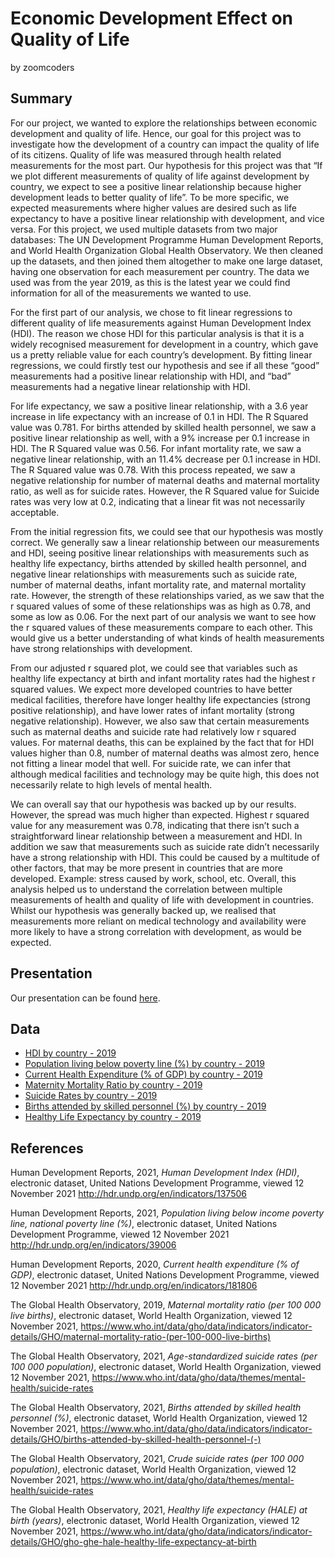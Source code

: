 Economic Development Effect on Quality of Life
================
by zoomcoders

## Summary

For our project, we wanted to explore the relationships between economic
development and quality of life. Hence, our goal for this project was to
investigate how the development of a country can impact the quality of
life of its citizens. Quality of life was measured through health
related measurements for the most part. Our hypothesis for this project
was that “If we plot different measurements of quality of life against
development by country, we expect to see a positive linear relationship
because higher development leads to better quality of life”. To be more
specific, we expected measurements where higher values are desired such
as life expectancy to have a positive linear relationship with
development, and vice versa. For this project, we used multiple datasets
from two major databases: The UN Development Programme Human Development
Reports, and World Health Organization Global Health Observatory. We
then cleaned up the datasets, and then joined them altogether to make
one large dataset, having one observation for each measurement per
country. The data we used was from the year 2019, as this is the latest
year we could find information for all of the measurements we wanted to
use.

For the first part of our analysis, we chose to fit linear regressions
to different quality of life measurements against Human Development
Index (HDI). The reason we chose HDI for this particular analysis is
that it is a widely recognised measurement for development in a country,
which gave us a pretty reliable value for each country’s development. By
fitting linear regressions, we could firstly test our hypothesis and see
if all these “good” measurements had a positive linear relationship with
HDI, and “bad” measurements had a negative linear relationship with HDI.

For life expectancy, we saw a positive linear relationship, with a 3.6
year increase in life expectancy with an increase of 0.1 in HDI. The R
Squared value was 0.781. For births attended by skilled health
personnel, we saw a positive linear relationship as well, with a 9%
increase per 0.1 increase in HDI. The R Squared value was 0.56. For
infant mortality rate, we saw a negative linear relationship, with an
11.4% decrease per 0.1 increase in HDI. The R Squared value was 0.78.
With this process repeated, we saw a negative relationship for number of
maternal deaths and maternal mortality ratio, as well as for suicide
rates. However, the R Squared value for Suicide rates was very low at
0.2, indicating that a linear fit was not necessarily acceptable.

From the initial regression fits, we could see that our hypothesis was
mostly correct. We generally saw a linear relationship between our
measurements and HDI, seeing positive linear relationships with
measurements such as healthy life expectancy, births attended by skilled
health personnel, and negative linear relationships with measurements
such as suicide rate, number of maternal deaths, infant mortality rate,
and maternal mortality rate. However, the strength of these
relationships varied, as we saw that the r squared values of some of
these relationships was as high as 0.78, and some as low as 0.06. For
the next part of our analysis we want to see how the r squared values of
these measurements compare to each other. This would give us a better
understanding of what kinds of health measurements have strong
relationships with development.

From our adjusted r squared plot, we could see that variables such as
healthy life expectancy at birth and infant mortality rates had the
highest r squared values. We expect more developed countries to have
better medical facilities, therefore have longer healthy life
expectancies (strong positive relationship), and have lower rates of
infant mortality (strong negative relationship). However, we also saw
that certain measurements such as maternal deaths and suicide rate had
relatively low r squared values. For maternal deaths, this can be
explained by the fact that for HDI values higher than 0.8, number of
maternal deaths was almost zero, hence not fitting a linear model that
well. For suicide rate, we can infer that although medical facilities
and technology may be quite high, this does not necessarily relate to
high levels of mental health.

We can overall say that our hypothesis was backed up by our results.
However, the spread was much higher than expected. Highest r squared
value for any measurement was 0.78, indicating that there isn’t such a
straightforward linear relationship between a measurement and HDI. In
addition we saw that measurements such as suicide rate didn’t
necessarily have a strong relationship with HDI. This could be caused by
a multitude of other factors, that may be more present in countries that
are more developed. Example: stress caused by work, school, etc.
Overall, this analysis helped us to understand the correlation between
multiple measurements of health and quality of life with development in
countries. Whilst our hypothesis was generally backed up, we realised
that measurements more reliant on medical technology and availability
were more likely to have a strong correlation with development, as would
be expected.

## Presentation

Our presentation can be found [here](presentation/presentation.html).

## Data

-   [HDI by country - 2019](http://hdr.undp.org/en/indicators/137506)
-   [Population living below poverty line (%) by country -
    2019](http://hdr.undp.org/en/indicators/39006)
-   [Current Health Expenditure (% of GDP) by country -
    2019](http://hdr.undp.org/en/indicators/18180)
-   [Maternity Mortality Ratio by country -
    2019](https://www.who.int/data/gho/data/indicators/indicator-details/GHO/maternal-mortality-ratio-(per-100-000-live-births))
-   [Suicide Rates by country -
    2019](https://www.who.int/data/gho/data/themes/mental-health/suicide-rates)
-   [Births attended by skilled personnel (%) by country -
    2019](https://www.who.int/data/gho/data/indicators/indicator-details/GHO/births-attended-by-skilled-health-personnel-(-))
-   [Healthy Life Expectancy by country -
    2019](https://www.who.int/data/gho/data/indicators/indicator-details/GHO/gho-ghe-hale-healthy-life-expectancy-at-birth)

## References

Human Development Reports, 2021, *Human Development Index (HDI)*,
electronic dataset, United Nations Development Programme, viewed 12
November 2021 <http://hdr.undp.org/en/indicators/137506>

Human Development Reports, 2021, *Population living below income poverty
line, national poverty line (%)*, electronic dataset, United Nations
Development Programme, viewed 12 November 2021
<http://hdr.undp.org/en/indicators/39006>

Human Development Reports, 2020, *Current health expenditure (% of
GDP)*, electronic dataset, United Nations Development Programme, viewed
12 November 2021 <http://hdr.undp.org/en/indicators/181806>

The Global Health Observatory, 2019, *Maternal mortality ratio (per 100
000 live births)*, electronic dataset, World Health Organization, viewed
12 November 2021,
<https://www.who.int/data/gho/data/indicators/indicator-details/GHO/maternal-mortality-ratio-(per-100-000-live-births)>

The Global Health Observatory, 2021, *Age-standardized suicide rates
(per 100 000 population)*, electronic dataset, World Health
Organization, viewed 12 November 2021,
<https://www.who.int/data/gho/data/themes/mental-health/suicide-rates>

The Global Health Observatory, 2021, *Births attended by skilled health
personnel (%)*, electronic dataset, World Health Organization, viewed 12
November 2021,
<https://www.who.int/data/gho/data/indicators/indicator-details/GHO/births-attended-by-skilled-health-personnel-(-)>

The Global Health Observatory, 2021, *Crude suicide rates (per 100 000
population)*, electronic dataset, World Health Organization, viewed 12
November 2021,
<https://www.who.int/data/gho/data/themes/mental-health/suicide-rates>

The Global Health Observatory, 2021, *Healthy life expectancy (HALE) at
birth (years)*, electronic dataset, World Health Organization, viewed 12
November 2021,
<https://www.who.int/data/gho/data/indicators/indicator-details/GHO/gho-ghe-hale-healthy-life-expectancy-at-birth>
